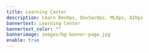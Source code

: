 ```yaml
---
title: Learning Center
description: Learn DevOps, DevSecOps, MLOps, AIOps
bannertext: Learning Center
bannertext_color: ""
bannerimage: images/bg-banner-page.jpg
enable: true
---
```

